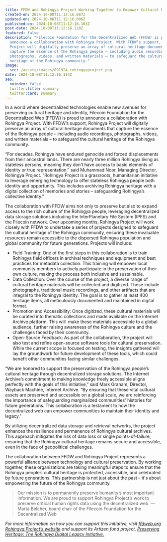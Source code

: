 ```yaml
---
title: FFDW and Rohingya Project Working Together to Empower Cultural Preservation and Digital Legacy
created-on: 2024-10-08T11:12:16.087Z
updated-on: 2024-10-08T11:12:16.096Z
published-on: 2024-10-08T11:12:16.103Z
post-date: 2024-10-08T11:12:16.110Z
featured: false
description: "Filecoin Foundation for the Decentralized Web (FFDW) is proud to
  announce a collaboration with Rohingya Project. With FFDW’s support, Rohingya
  Project will digitally preserve an array of cultural heritage documents that
  capture the essence of the Rohingya people – including audio recordings,
  photographs, videos, and written materials – to safeguard the cultural
  heritage of the Rohingya community."
image:
  src: /assets/images/091924-rohingyaproject.png
date: 2024-10-08T11:12:16.114Z
seo:
  noindex: false
  twitter:title: summary
  twitter:card: summary
---
```


In a world where decentralized technologies enable new avenues for preserving cultural heritage and identity, Filecoin Foundation for the Decentralized Web (FFDW) is proud to announce a collaboration with Rohingya Project. With FFDW’s support, Rohingya Project will digitally preserve an array of cultural heritage documents that capture the essence of the Rohingya people – including audio recordings, photographs, videos, and written materials – to safeguard the cultural heritage of the Rohingya community. 

“For decades, Rohingya have endured genocide and forced displacements from their ancestral lands. There are nearly three million Rohingya living as stateless persons, meaning they don’t have access to basic elements of identity or true representation,” said Muhammad Noor, Managing Director, Rohingya Project. “Rohingya Project is a grassroots, humanitarian initiative to leverage emerging technology to offer stateless Rohingya people both identity and opportunity. This includes archiving Rohingya heritage with a digital collection of memories and stories – safeguarding Rohingya’s collective identity.”

The collaboration with FFDW aims not only to preserve but also to expand access to the rich culture of the Rohingya people, leveraging decentralized data storage solutions including the InterPlanetary File System (IPFS) and the Filecoin network. Over upcoming months, Rohingya Project will work closely with FFDW to undertake a series of projects designed to safeguard the cultural heritage of the Rohingya community, ensuring these invaluable resources remain accessible to the dispersed Rohingya population and global community for future generations. Projects will include: 

- Field Training: One of the first steps in this collaboration is to train Rohingya field officers in archival techniques and equipment and best practices for metadata collection. This training will empower local community members to actively participate in the preservation of their own culture, making the process both inclusive and sustainable.
- Data Collection: Over the course of the project, a diverse range of cultural heritage materials will be collected and digitized. These include photographs, traditional music recordings, and other artifacts that are integral to the Rohingya identity. The goal is to gather at least 400 heritage items, all meticulously documented and maintained in digital format.
- Promotion and Accessibility: Once digitized, these cultural materials will be curated into thematic collections and made available on the Internet Archive platform. This will  make these materials accessible to a global audience, further raising awareness of the Rohingya culture and the challenges faced by their community.
- Open-Source Feedback: As part of the collaboration, the project will also test and refine open-source software tools for cultural preservation. While the current scope is focused on testing, the insights gathered will lay the groundwork for future development of these tools, which could benefit other communities facing similar challenges.

“We are honored to support the preservation of the Rohingya people’s cultural heritage through decentralized storage solutions. The Internet Archive’s commitment to making knowledge freely accessible aligns perfectly with the goals of this initiative,” said Mark Graham, Director, Wayback Machine, Internet Archive. “By ensuring that these vital cultural assets are preserved and accessible on a global scale, we are reinforcing the importance of safeguarding marginalized communities' histories for future generations. This collaboration is a testament to how the decentralized web can empower communities to maintain their identity and legacy.”

By utilizing decentralized data storage and retrieval networks, the project enhances the resilience and permanence of Rohingya cultural archives. This approach mitigates the risk of data loss or single points-of-failure, ensuring that the Rohingya cultural heritage remains secure and accessible, even in the face of geopolitical challenges. 

The collaboration between FFDW and Rohingya Project represents a powerful alliance between technology and cultural preservation. By working together, these organizations are taking meaningful steps to ensure that the Rohingya people’s cultural heritage is protected, accessible, and celebrated by future generations. This partnership is not just about the past – it's about empowering the future of the Rohingya community.

> Our mission is to permanently preserve humanity’s most important information. We are proud to support Rohingya Project’s work to preserve critical human rights data using the decentralized web. —Marta Belcher, board chair of the Filecoin Foundation for the Decentralized Web

_For more information on how you can support this initiative, visit [ffdweb.org](https://ffdweb.org) [Rohingya Project’s website](https://rohingyaproject.com/) and support its Artizen fund project, [Preserving Heritage: The Rohingya Digital Legacy Initiative.](https://artizen.fund/index/p/rohingya-digital-cultural-preservation?season=4)_
